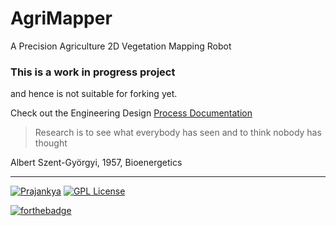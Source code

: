 # AgriMapper #
A Precision Agriculture 2D Vegetation Mapping Robot

### This is a work in progress project ###
and hence is not suitable for forking yet.

Check out the Engineering Design [Process Documentation](../../wiki/Documentation)

>Research is to see what everybody has seen and to think nobody has thought

Albert Szent-Györgyi, 1957, Bioenergetics

___
[![Prajankya](https://img.shields.io/badge/Developer_By-Prajankya-blue.svg)](https://github.com/prajankya) [![GPL License](https://img.shields.io/badge/Licensed_under-LGPL--v3-blue.svg)](https://github.com/prajankya/Agribot/blob/master/LICENSE) 

[![forthebadge](http://forthebadge.com/images/badges/powered-by-electricity.svg)](http://forthebadge.com)
